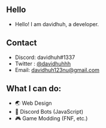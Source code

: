 ## Hello
 - Hello! I am davidhuh, a developer.
 
## Contact

- Discord: davidhuh#1337 
- Twitter : [@davidhuhhh](https://twitter.com/davidhuhhh) 
- Email: davidhuh123nu@gmail.com

## What I can do:
 - 🌏 Web Design
 - 🤖 Discord Bots (JavaScript)
 - 🎮 Game Modding (FNF, etc.)
